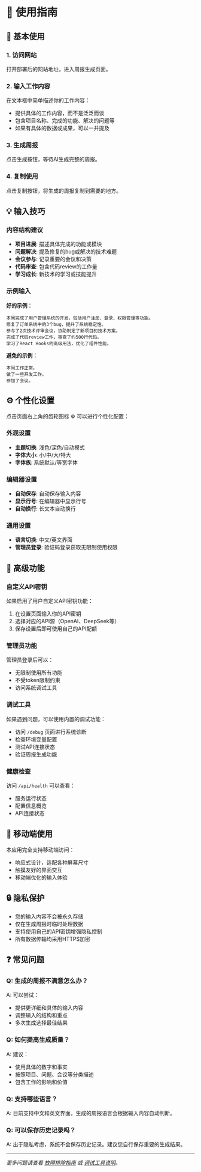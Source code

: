 # 📖 使用指南

## 🚀 基本使用

### 1. 访问网站
打开部署后的网站地址，进入周报生成页面。

### 2. 输入工作内容
在文本框中简单描述你的工作内容：
- 提供具体的工作内容，而不是泛泛而谈
- 包含项目名称、完成的功能、解决的问题等
- 如果有具体的数据或成果，可以一并提及

### 3. 生成周报
点击生成按钮，等待AI生成完整的周报。

### 4. 复制使用
点击复制按钮，将生成的周报复制到需要的地方。

## 💡 输入技巧

### 内容结构建议
- **项目进展**: 描述具体完成的功能或模块
- **问题解决**: 提及修复的bug或解决的技术难题
- **会议参与**: 记录重要的会议和决策
- **代码审查**: 包含代码review的工作量
- **学习成长**: 新技术的学习或技能提升

### 示例输入

**好的示例：**
```
本周完成了用户管理系统的开发，包括用户注册、登录、权限管理等功能。
修复了订单系统中的3个bug，提升了系统稳定性。
参与了2次技术评审会议，协助制定了新项目的技术方案。
完成了代码review工作，审查了约500行代码。
学习了React Hooks的高级用法，优化了组件性能。
```

**避免的示例：**
```
本周工作正常。
做了一些开发工作。
参加了会议。
```

## ⚙️ 个性化设置

点击页面右上角的齿轮图标 ⚙️ 可以进行个性化配置：

### 外观设置
- **主题切换**: 浅色/深色/自动模式
- **字体大小**: 小/中/大/特大
- **字体族**: 系统默认/等宽字体

### 编辑器设置
- **自动保存**: 自动保存输入内容
- **显示行号**: 在编辑器中显示行号
- **自动换行**: 长文本自动换行

### 通用设置
- **语言切换**: 中文/英文界面
- **管理员登录**: 验证码登录获取无限制使用权限

## 🔧 高级功能

### 自定义API密钥
如果启用了用户自定义API密钥功能：
1. 在设置页面输入你的API密钥
2. 选择对应的API源（OpenAI、DeepSeek等）
3. 保存设置后即可使用自己的API配额

### 管理员功能
管理员登录后可以：
- 无限制使用所有功能
- 不受token限制约束
- 访问系统调试工具

### 调试工具
如果遇到问题，可以使用内置的调试功能：
- 访问 `/debug` 页面进行系统诊断
- 检查环境变量配置
- 测试API连接状态
- 验证周报生成功能

### 健康检查
访问 `/api/health` 可以查看：
- 服务运行状态
- 配置信息概览
- API连接状态

## 📱 移动端使用

本应用完全支持移动端访问：
- 响应式设计，适配各种屏幕尺寸
- 触摸友好的界面交互
- 移动端优化的输入体验

## 🔒 隐私保护

- 您的输入内容不会被永久存储
- 仅在生成周报时临时处理数据
- 支持使用自己的API密钥增强隐私控制
- 所有数据传输均采用HTTPS加密

## ❓ 常见问题

### Q: 生成的周报不满意怎么办？
A: 可以尝试：
- 提供更详细和具体的输入内容
- 调整输入的结构和重点
- 多次生成选择最佳结果

### Q: 如何提高生成质量？
A: 建议：
- 使用具体的数字和事实
- 按照项目、问题、会议等分类描述
- 包含工作的影响和价值

### Q: 支持哪些语言？
A: 目前支持中文和英文界面，生成的周报语言会根据输入内容自动判断。

### Q: 可以保存历史记录吗？
A: 出于隐私考虑，系统不会保存历史记录。建议您自行保存重要的生成结果。

---

*更多问题请查看 [故障排除指南](Troubleshooting) 或 [调试工具说明](Debug-Tools)。*